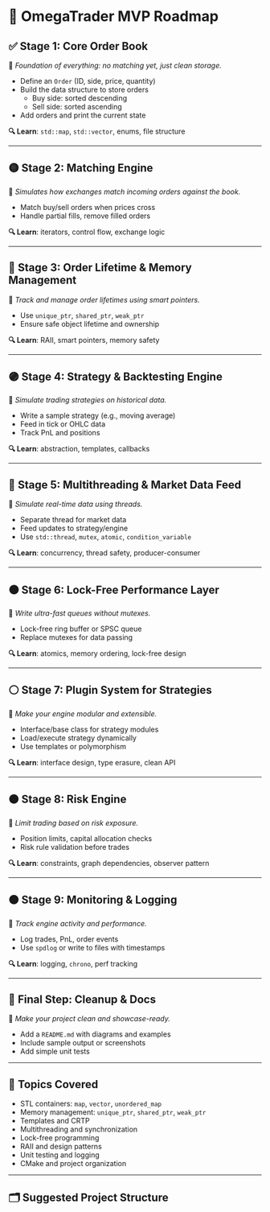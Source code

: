 # 🧭 OmegaTrader MVP Roadmap

## ✅ Stage 1: Core Order Book
📌 *Foundation of everything: no matching yet, just clean storage.*

- Define an `Order` (ID, side, price, quantity)
- Build the data structure to store orders
  - Buy side: sorted descending
  - Sell side: sorted ascending
- Add orders and print the current state

**🔍 Learn**: `std::map`, `std::vector`, enums, file structure

---

## 🟡 Stage 2: Matching Engine
📌 *Simulates how exchanges match incoming orders against the book.*

- Match buy/sell orders when prices cross
- Handle partial fills, remove filled orders

**🔍 Learn**: iterators, control flow, exchange logic

---

## 🔵 Stage 3: Order Lifetime & Memory Management
📌 *Track and manage order lifetimes using smart pointers.*

- Use `unique_ptr`, `shared_ptr`, `weak_ptr`
- Ensure safe object lifetime and ownership

**🔍 Learn**: RAII, smart pointers, memory safety

---

## 🟣 Stage 4: Strategy & Backtesting Engine
📌 *Simulate trading strategies on historical data.*

- Write a sample strategy (e.g., moving average)
- Feed in tick or OHLC data
- Track PnL and positions

**🔍 Learn**: abstraction, templates, callbacks

---

## 🔴 Stage 5: Multithreading & Market Data Feed
📌 *Simulate real-time data using threads.*

- Separate thread for market data
- Feed updates to strategy/engine
- Use `std::thread`, `mutex`, `atomic`, `condition_variable`

**🔍 Learn**: concurrency, thread safety, producer-consumer

---

## ⚫ Stage 6: Lock-Free Performance Layer
📌 *Write ultra-fast queues without mutexes.*

- Lock-free ring buffer or SPSC queue
- Replace mutexes for data passing

**🔍 Learn**: atomics, memory ordering, lock-free design

---

## ⚪ Stage 7: Plugin System for Strategies
📌 *Make your engine modular and extensible.*

- Interface/base class for strategy modules
- Load/execute strategy dynamically
- Use templates or polymorphism

**🔍 Learn**: interface design, type erasure, clean API

---

## 🟤 Stage 8: Risk Engine
📌 *Limit trading based on risk exposure.*

- Position limits, capital allocation checks
- Risk rule validation before trades

**🔍 Learn**: constraints, graph dependencies, observer pattern

---

## 🟠 Stage 9: Monitoring & Logging
📌 *Track engine activity and performance.*

- Log trades, PnL, order events
- Use `spdlog` or write to files with timestamps

**🔍 Learn**: logging, `chrono`, perf tracking

---

## 🧪 Final Step: Cleanup & Docs
📌 *Make your project clean and showcase-ready.*

- Add a `README.md` with diagrams and examples
- Include sample output or screenshots
- Add simple unit tests

---

## 🧠 Topics Covered

- STL containers: `map`, `vector`, `unordered_map`
- Memory management: `unique_ptr`, `shared_ptr`, `weak_ptr`
- Templates and CRTP
- Multithreading and synchronization
- Lock-free programming
- RAII and design patterns
- Unit testing and logging
- CMake and project organization

---

## 🗂 Suggested Project Structure

